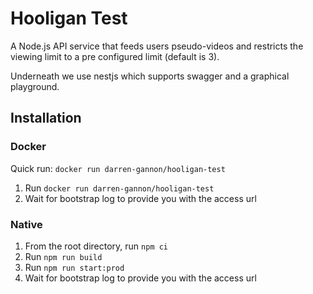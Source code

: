 # Hooligan Test

A Node.js API service that feeds users pseudo-videos and restricts the viewing limit to a pre configured limit (default is 3).

Underneath we use nestjs which supports swagger and a graphical playground.

## Installation

### Docker

Quick run: `docker run darren-gannon/hooligan-test`

1. Run `docker run darren-gannon/hooligan-test`
1. Wait for bootstrap log to provide you with the access url

### Native

1. From the root directory, run `npm ci`
1. Run `npm run build`
1. Run `npm run start:prod`
1. Wait for bootstrap log to provide you with the access url